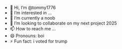 - 👋 Hi, I’m @tommy1776
- 👀 I’m interested in ...
- 🌱 I’m currently a noob
- 💞️ I’m looking to collaborate on my next project 2025
- 📫 How to reach me ...
- 😄 Pronouns: boi
- ⚡ Fun fact: i voted for trump

<!---
tommy1776/tommy1776 is a ✨ special ✨ repository because its `README.md` (this file) appears on your GitHub profile.
You can click the Preview link to take a look at your changes.
--->
